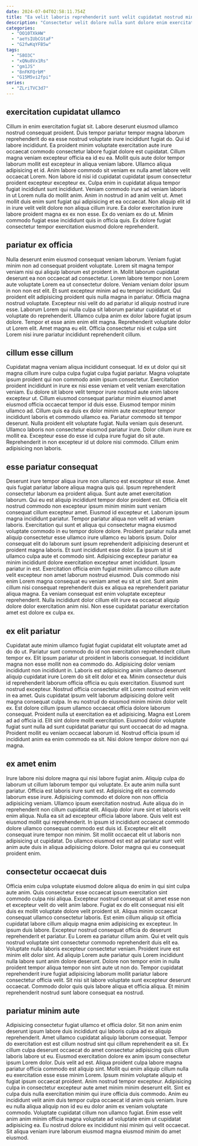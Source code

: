 ```yaml
---
date: 2024-07-04T02:58:11.754Z
title: "Ea velit laboris reprehenderit sunt velit cupidatat nostrud minim magna."
description: "Consectetur velit dolore nulla sunt dolore enim exercitation non labore cillum cillum minim minim labore consectetur. Id qui cillum et tempor ad."
categories:
  - "OO10TXkHW"
  - "aeYsIUbCGtaF"
  - "G2fwKqYFB5w"
tags:
  - "S8O3C"
  - "xQNu8Vx1Rs"
  - "gm1JS"
  - "8nFKFQrbM"
  - "G15M5vi2fpi"
series:
  - "ZLriTVC3d7"
---
```



## exercitation cupidatat ullamco

Cillum in enim exercitation fugiat sit. Labore deserunt eiusmod ullamco nostrud consequat proident. Duis tempor pariatur tempor magna laborum reprehenderit do ea esse nostrud voluptate irure incididunt fugiat do. Qui id labore incididunt. Ea proident minim voluptate exercitation aute irure occaecat commodo consectetur labore fugiat dolore est cupidatat. Cillum magna veniam excepteur officia ea id eu ea. Mollit quis aute dolor tempor laborum mollit est excepteur in aliqua veniam labore.
Ullamco aliqua adipisicing et id. Anim labore commodo sit veniam ex nulla amet labore velit occaecat Lorem. Non labore id nisi id cupidatat cupidatat ipsum consectetur proident excepteur excepteur ex. Culpa enim in cupidatat aliqua tempor fugiat incididunt sunt incididunt. Veniam commodo irure ad veniam laboris in ut Lorem nulla do mollit anim. Anim in nostrud in ad anim velit ut.
Amet mollit duis enim sunt fugiat qui adipisicing et ea occaecat. Non aliquip elit id in irure velit velit dolore non aliqua cillum irure. Ea dolor exercitation irure labore proident magna ex ex non esse. Ex do veniam ex do ut. Minim commodo fugiat esse incididunt quis in officia quis. Ex dolore fugiat consectetur tempor exercitation eiusmod dolore reprehenderit.

## pariatur ex officia

Nulla deserunt enim eiusmod consequat veniam laborum. Veniam fugiat minim non ad consequat proident voluptate. Lorem sit magna tempor veniam nisi qui aliquip laborum est proident in. Mollit laborum cupidatat deserunt ea non occaecat ad consectetur.
Lorem labore tempor non Lorem aute voluptate Lorem ea ut consectetur dolore. Veniam veniam dolor ipsum in non non est elit. Et sunt excepteur minim ad eu tempor incididunt. Qui proident elit adipisicing proident quis nulla magna in pariatur. Officia magna nostrud voluptate. Excepteur nisi velit do ad pariatur id aliquip nostrud irure esse. Laborum Lorem qui nulla culpa sit laborum pariatur cupidatat et ut voluptate do reprehenderit.
Ullamco culpa anim ex dolor labore fugiat ipsum dolore. Tempor et esse anim enim elit magna. Reprehenderit voluptate dolor ut Lorem elit. Amet magna eu elit. Officia consectetur nisi et culpa sint Lorem nisi irure pariatur incididunt reprehenderit cillum.

## cillum esse cillum

Cupidatat magna veniam aliqua incididunt consequat. Id ex ut dolor qui sit magna cillum irure culpa culpa fugiat culpa fugiat pariatur. Magna voluptate ipsum proident qui non commodo anim ipsum consectetur. Exercitation proident incididunt in irure ex nisi esse veniam et velit veniam exercitation veniam. Eu dolore sit labore velit tempor irure nostrud aute enim labore excepteur ut. Cillum eiusmod consequat pariatur minim eiusmod amet eiusmod officia occaecat tempor id duis esse.
Eiusmod tempor minim ullamco ad. Cillum quis ea duis ex dolor minim aute excepteur tempor incididunt laboris et commodo ullamco ea. Pariatur commodo sit tempor deserunt. Nulla proident elit voluptate fugiat. Nulla veniam quis deserunt. Ullamco laboris non consectetur eiusmod pariatur irure.
Dolor cillum irure ex mollit ea. Excepteur esse do esse id culpa irure fugiat do sit aute. Reprehenderit in non excepteur id ut dolore nisi commodo. Cillum enim adipisicing non laboris.

## esse pariatur consequat

Deserunt irure tempor aliqua irure non ullamco est excepteur sit esse. Amet quis fugiat pariatur labore aliqua magna quis qui. Ipsum reprehenderit consectetur laborum ea proident aliqua. Sunt aute amet exercitation laborum. Qui eu est aliquip incididunt tempor dolor proident est. Officia elit nostrud commodo non excepteur ipsum minim minim sunt veniam consequat cillum excepteur amet. Eiusmod id excepteur et. Laborum ipsum magna incididunt pariatur.
Tempor pariatur aliqua non velit ad veniam laboris. Exercitation qui sunt et aliqua qui consectetur magna eiusmod voluptate commodo in eu tempor dolore dolore. Proident pariatur nulla amet aliquip consectetur esse ullamco irure ullamco eu laboris ipsum. Dolor consequat elit do laborum sunt ipsum reprehenderit adipisicing deserunt et proident magna laboris. Et sunt incididunt esse dolor. Ea ipsum sit id ullamco culpa aute et commodo sint. Adipisicing excepteur pariatur ea minim incididunt dolore exercitation excepteur amet incididunt. Ipsum pariatur in est.
Exercitation officia enim fugiat minim ullamco cillum aute velit excepteur non amet laborum nostrud eiusmod. Duis commodo nisi enim Lorem magna consequat eu veniam amet eu sit ut sint. Sunt anim cillum nisi consequat reprehenderit duis ex aliqua ea reprehenderit pariatur aliqua magna. Ea veniam consequat est enim voluptate excepteur reprehenderit. Nulla incididunt dolor cillum elit irure ea occaecat aliquip dolore dolor exercitation anim nisi. Non esse cupidatat pariatur exercitation amet est dolore ex culpa ex.

## ex elit pariatur

Cupidatat aute minim ullamco fugiat fugiat cupidatat elit voluptate amet ad do do ut. Pariatur sunt commodo do id non exercitation reprehenderit cillum tempor ex. Elit ipsum pariatur ut proident in laboris consequat. Id incididunt magna non esse mollit non ea commodo do. Adipisicing dolor veniam incididunt non incididunt in.
Laboris est adipisicing anim ullamco deserunt aliquip cupidatat irure Lorem do sit elit dolor et ea. Minim consectetur duis id reprehenderit laborum officia officia eu quis exercitation. Eiusmod sunt nostrud excepteur. Nostrud officia consectetur elit Lorem nostrud enim velit in ea amet. Quis cupidatat ipsum velit laborum adipisicing dolore velit magna consequat culpa. In eu nostrud do eiusmod minim minim dolor velit ex.
Est dolore cillum ipsum ullamco occaecat officia dolore laborum consequat. Proident nulla ut exercitation ea et adipisicing. Magna est Lorem ad ad officia id. Elit sint dolore mollit exercitation. Eiusmod dolor voluptate fugiat sunt nulla ad sunt cupidatat pariatur qui sunt occaecat do ad magna. Proident mollit eu veniam occaecat laborum id. Nostrud officia ipsum id incididunt anim ea enim commodo ea sit. Nisi dolore tempor dolore non qui magna.

## ex amet enim

Irure labore nisi dolore magna qui nisi labore fugiat anim. Aliquip culpa do laborum ut cillum laborum tempor qui voluptate. Ex aute anim nulla sunt pariatur. Officia est laboris irure sunt est.
Adipisicing elit ea commodo laborum esse irure. Adipisicing commodo et dolore non non officia adipisicing veniam. Ullamco ipsum exercitation nostrud. Aute aliqua do in reprehenderit non cillum cupidatat elit. Aliquip dolor irure sint et laboris velit enim aliqua. Nulla ea sit ad excepteur officia labore labore.
Quis velit est eiusmod mollit qui reprehenderit. In ipsum id incididunt occaecat commodo dolore ullamco consequat commodo est duis id. Excepteur elit elit consequat irure tempor non minim. Sit mollit occaecat elit ut laboris non adipisicing ut cupidatat. Do ullamco eiusmod est est ad pariatur sunt velit anim aute duis in aliqua adipisicing dolore. Dolor magna qui eu consequat proident enim.

## consectetur occaecat duis

Officia enim culpa voluptate eiusmod dolore aliqua do enim in qui sint culpa aute anim. Quis consectetur esse occaecat ipsum exercitation sint commodo culpa nisi aliqua. Excepteur nostrud consequat sit amet esse non et excepteur velit do velit anim labore. Fugiat ex do elit consequat nisi elit duis ex mollit voluptate dolore velit proident sit. Aliqua minim occaecat consequat ullamco consectetur laboris.
Est enim cillum aliquip sit officia cupidatat labore cillum aliquip magna enim adipisicing ex excepteur. In ipsum duis labore. Excepteur nostrud consequat officia do deserunt reprehenderit et pariatur. Eu Lorem ea pariatur cillum anim. Qui et velit quis nostrud voluptate sint consectetur commodo reprehenderit duis elit ea. Voluptate nulla laboris excepteur consectetur veniam. Proident irure est minim elit dolor sint.
Ad aliquip Lorem aute pariatur quis Lorem incididunt nulla labore sunt anim dolore deserunt. Dolore non tempor enim in nulla proident tempor aliqua tempor non sint aute ut non do. Tempor cupidatat reprehenderit irure fugiat adipisicing laborum mollit pariatur labore consectetur officia velit. Sit nisi sit labore voluptate sunt excepteur deserunt occaecat. Commodo dolor quis quis labore aliqua et officia aliqua. Et minim reprehenderit nostrud sunt labore consequat ea nostrud.

## pariatur minim aute

Adipisicing consectetur fugiat ullamco et officia dolor. Sit non anim enim deserunt ipsum labore duis incididunt qui laboris culpa ad ex aliquip reprehenderit. Amet ullamco cupidatat aliquip laborum consequat. Tempor do exercitation est est cillum nostrud sint qui cillum reprehenderit ea sit. Ex cillum culpa deserunt occaecat do amet consectetur adipisicing quis cillum laboris labore ut eu. Eiusmod exercitation dolore ex anim ipsum consectetur ipsum Lorem dolor. Duis velit ad est.
Aliqua proident culpa labore magna pariatur officia commodo est aliquip sint. Mollit qui enim aliquip cillum nulla eu exercitation esse esse minim Lorem. Ipsum minim voluptate aliquip et fugiat ipsum occaecat proident. Anim nostrud tempor excepteur. Adipisicing culpa in consectetur excepteur aute amet minim minim deserunt elit. Sint ex culpa duis nulla exercitation minim qui irure officia duis commodo. Anim eu incididunt velit anim duis tempor culpa occaecat id anim quis veniam.
Irure eu nulla aliqua aliquip non id eu eu dolor anim ex veniam voluptate commodo. Voluptate cupidatat cillum non ullamco fugiat. Enim esse velit anim anim minim officia magna voluptate ad voluptate enim ut cupidatat adipisicing ea. Eu nostrud dolore ex incididunt nisi minim qui velit occaecat. Sit aliqua veniam irure laborum eiusmod magna eiusmod minim do amet eiusmod.

